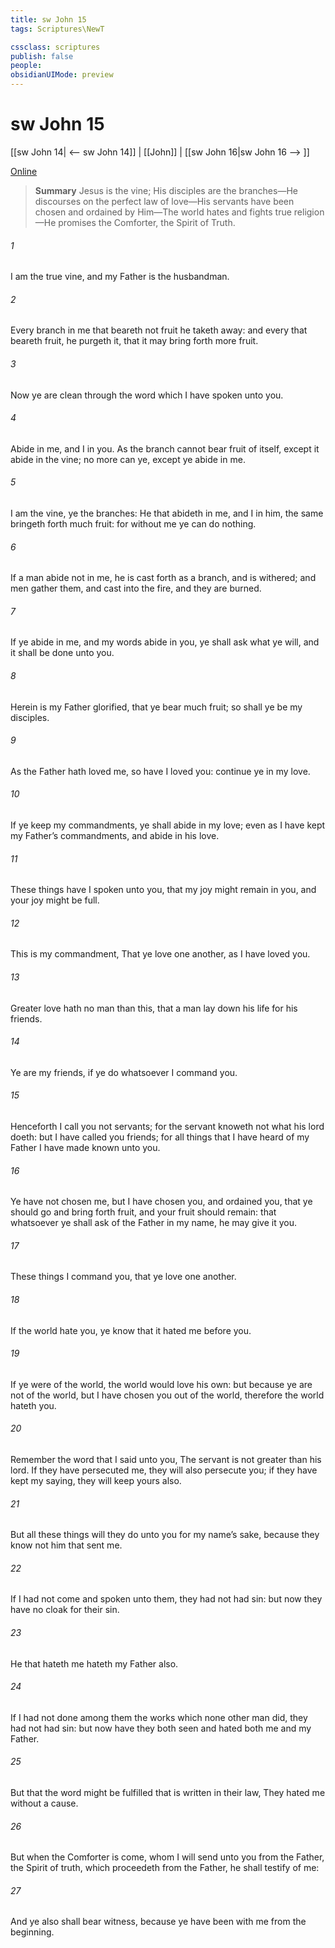 ```yaml
---
title: sw John 15
tags: Scriptures\NewT

cssclass: scriptures
publish: false
people:
obsidianUIMode: preview
---
```


# sw John 15
[[sw John 14| <-- sw John 14]] | [[John]] | [[sw John 16|sw John 16 --> ]]

[Online](https://churchofjesuschrist.org/study/scriptures/nt/john/15?lang=eng)

> __Summary__
Jesus is the vine; His disciples are the branches—He discourses on the perfect law of love—His servants have been chosen and ordained by Him—The world hates and fights true religion—He promises the Comforter, the Spirit of Truth.

###### 1 
I am the true vine, and my Father is the husbandman.

###### 2 
Every branch in me that beareth not fruit he taketh away: and every  that beareth fruit, he purgeth it, that it may bring forth more fruit.

###### 3 
Now ye are clean through the word which I have spoken unto you.

###### 4 
Abide in me, and I in you. As the branch cannot bear fruit of itself, except it abide in the vine; no more can ye, except ye abide in me.

###### 5 
I am the vine, ye  the branches: He that abideth in me, and I in him, the same bringeth forth much fruit: for without me ye can do nothing.

###### 6 
If a man abide not in me, he is cast forth as a branch, and is withered; and men gather them, and cast  into the fire, and they are burned.

###### 7 
If ye abide in me, and my words abide in you, ye shall ask what ye will, and it shall be done unto you.

###### 8 
Herein is my Father glorified, that ye bear much fruit; so shall ye be my disciples.

###### 9 
As the Father hath loved me, so have I loved you: continue ye in my love.

###### 10 
If ye keep my commandments, ye shall abide in my love; even as I have kept my Father’s commandments, and abide in his love.

###### 11 
These things have I spoken unto you, that my joy might remain in you, and  your joy might be full.

###### 12 
This is my commandment, That ye love one another, as I have loved you.

###### 13 
Greater love hath no man than this, that a man lay down his life for his friends.

###### 14 
Ye are my friends, if ye do whatsoever I command you.

###### 15 
Henceforth I call you not servants; for the servant knoweth not what his lord doeth: but I have called you friends; for all things that I have heard of my Father I have made known unto you.

###### 16 
Ye have not chosen me, but I have chosen you, and ordained you, that ye should go and bring forth fruit, and  your fruit should remain: that whatsoever ye shall ask of the Father in my name, he may give it you.

###### 17 
These things I command you, that ye love one another.

###### 18 
If the world hate you, ye know that it hated me before  you.

###### 19 
If ye were of the world, the world would love his own: but because ye are not of the world, but I have chosen you out of the world, therefore the world hateth you.

###### 20 
Remember the word that I said unto you, The servant is not greater than his lord. If they have persecuted me, they will also persecute you; if they have kept my saying, they will keep yours also.

###### 21 
But all these things will they do unto you for my name’s sake, because they know not him that sent me.

###### 22 
If I had not come and spoken unto them, they had not had sin: but now they have no cloak for their sin.

###### 23 
He that hateth me hateth my Father also.

###### 24 
If I had not done among them the works which none other man did, they had not had sin: but now have they both seen and hated both me and my Father.

###### 25 
But  that the word might be fulfilled that is written in their law, They hated me without a cause.

###### 26 
But when the Comforter is come, whom I will send unto you from the Father,  the Spirit of truth, which proceedeth from the Father, he shall testify of me:

###### 27 
And ye also shall bear witness, because ye have been with me from the beginning.

